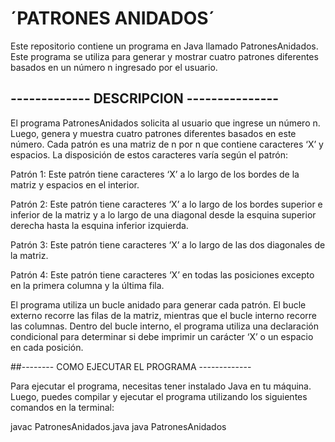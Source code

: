 # ´**PATRONES ANIDADOS**´

Este repositorio contiene un programa en Java llamado PatronesAnidados. Este programa se utiliza para generar y mostrar cuatro patrones diferentes basados en un número n ingresado por el usuario.

## ------------- DESCRIPCION ---------------

El programa PatronesAnidados solicita al usuario que ingrese un número n. Luego, genera y muestra cuatro patrones diferentes basados en este número. Cada patrón es una matriz de n por n que contiene caracteres ‘X’ y espacios. La disposición de estos caracteres varía según el patrón:

Patrón 1: Este patrón tiene caracteres ‘X’ a lo largo de los bordes de la matriz y espacios en el interior.

Patrón 2: Este patrón tiene caracteres ‘X’ a lo largo de los bordes superior e inferior de la matriz y a lo largo de una diagonal desde la esquina superior derecha hasta la esquina inferior izquierda.

Patrón 3: Este patrón tiene caracteres ‘X’ a lo largo de las dos diagonales de la matriz.

Patrón 4: Este patrón tiene caracteres ‘X’ en todas las posiciones excepto en la primera columna y la última fila.

El programa utiliza un bucle anidado para generar cada patrón. El bucle externo recorre las filas de la matriz, mientras que el bucle interno recorre las columnas. Dentro del bucle interno, el programa utiliza una declaración condicional para determinar si debe imprimir un carácter ‘X’ o un espacio en cada posición.

##--------  COMO EJECUTAR EL PROGRAMA -------------

Para ejecutar el programa, necesitas tener instalado Java en tu máquina. Luego, puedes compilar y ejecutar el programa utilizando los siguientes comandos en la terminal:

javac PatronesAnidados.java
java PatronesAnidados
